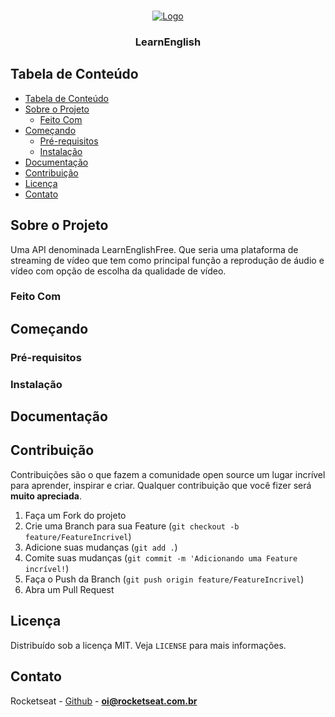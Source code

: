 <!-- PROJECT LOGO -->
<br />
<p align="center">
  <a href="https://danielcabral.github.io/learnenglish-native/">
    <img src="https://i.postimg.cc/FRCpWc1x/Group-34.png" alt="Logo">
  </a>

  <h3 align="center">LearnEnglish</h3>
</p>

<!-- TABLE OF CONTENTS -->

## Tabela de Conteúdo

- [Tabela de Conteúdo](#tabela-de-conte%C3%BAdo)
- [Sobre o Projeto](#sobre-o-projeto)
  - [Feito Com](#feito-com)
- [Começando](#come%C3%A7ando)
  - [Pré-requisitos](#pr%C3%A9-requisitos)
  - [Instalação](#instala%C3%A7%C3%A3o)
- [Documentação](#documenta%C3%A7%C3%A3o)
- [Contribuição](#contribui%C3%A7%C3%A3o)
- [Licença](#licen%C3%A7a)
- [Contato](#contato)
    
<!-- ABOUT THE PROJECT -->

## Sobre o Projeto

Uma API denominada LearnEnglishFree. Que seria uma plataforma de streaming de vídeo que tem como principal função a reprodução de áudio e vídeo com opção de escolha da qualidade de vídeo.

### Feito Com


<!-- GETTING STARTED -->

## Começando

### Pré-requisitos

### Instalação

## Documentação

<!-- CONTRIBUTING -->

## Contribuição

Contribuições são o que fazem a comunidade open source um lugar incrível para aprender, inspirar e criar. Qualquer contribuição que você fizer será **muito apreciada**.

1. Faça um Fork do projeto
2. Crie uma Branch para sua Feature (`git checkout -b feature/FeatureIncrivel`)
3. Adicione suas mudanças (`git add .`)
4. Comite suas mudanças (`git commit -m 'Adicionando uma Feature incrível!`)
5. Faça o Push da Branch (`git push origin feature/FeatureIncrivel`)
6. Abra um Pull Request

<!-- LICENSE -->

## Licença

Distribuído sob a licença MIT. Veja `LICENSE` para mais informações.


<!-- CONTACT -->

## Contato

Rocketseat - [Github](https://github.com/rocketseat) - **oi@rocketseat.com.br**
